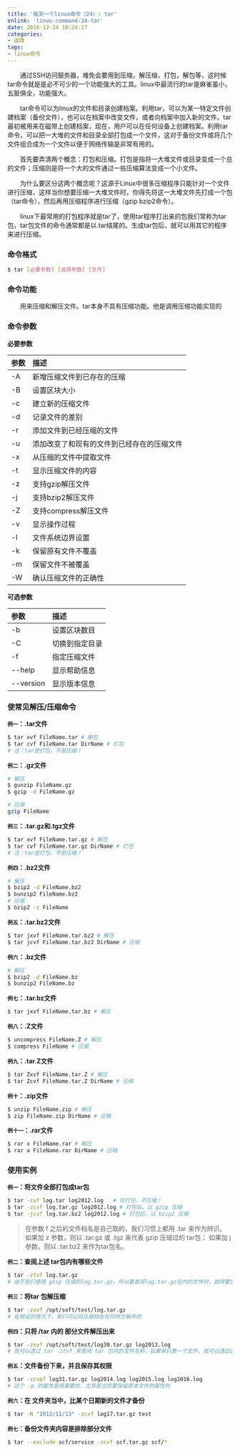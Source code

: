 ```yaml
---
title: '每天一个linux命令（24）: tar'
enlink: 'linux-command-24-tar'
date: 2016-12-24 10:24:17
categories:
- 运维
tags:
- linux命令
---
```

　　通过SSH访问服务器，难免会要用到压缩，解压缩，打包，解包等，这时候tar命令就是是必不可少的一个功能强大的工具。linux中最流行的tar是麻雀虽小，五脏俱全，功能强大。
<!--more -->

　　tar命令可以为linux的文件和目录创建档案。利用tar，可以为某一特定文件创建档案（备份文件），也可以在档案中改变文件，或者向档案中加入新的文件。tar最初被用来在磁带上创建档案，现在，用户可以在任何设备上创建档案。利用tar命令，可以把一大堆的文件和目录全部打包成一个文件，这对于备份文件或将几个文件组合成为一个文件以便于网络传输是非常有用的。

　　首先要弄清两个概念：打包和压缩。打包是指将一大堆文件或目录变成一个总的文件；压缩则是将一个大的文件通过一些压缩算法变成一个小文件。

　　为什么要区分这两个概念呢？这源于Linux中很多压缩程序只能针对一个文件进行压缩，这样当你想要压缩一大堆文件时，你得先将这一大堆文件先打成一个包（tar命令），然后再用压缩程序进行压缩（gzip bzip2命令）。

　　linux下最常用的打包程序就是tar了，使用tar程序打出来的包我们常称为tar包，tar包文件的命令通常都是以.tar结尾的。生成tar包后，就可以用其它的程序来进行压缩。

### 命令格式
```bash
$ tar [必要参数] [选择参数] [文件]
```
### 命令功能
　　用来压缩和解压文件。tar本身不具有压缩功能。他是调用压缩功能实现的
### 命令参数
<span>**必要参数**</span>

| 参数 | 描述 |
| :------------- | :------------- |
| -A | 新增压缩文件到已存在的压缩 |
| -B | 设置区块大小 |
| -c | 建立新的压缩文件 |
| -d | 记录文件的差别 |
| -r | 添加文件到已经压缩的文件 |
| -u | 添加改变了和现有的文件到已经存在的压缩文件 |
| -x | 从压缩的文件中提取文件 |
| -t | 显示压缩文件的内容 |
| -z | 支持gzip解压文件 |
| -j | 支持bzip2解压文件 |
| -Z | 支持compress解压文件 |
| -v | 显示操作过程 |
| -l | 文件系统边界设置 |
| -k | 保留原有文件不覆盖 |
| -m | 保留文件不被覆盖 |
| -W | 确认压缩文件的正确性 |
**可选参数**

| 参数 | 描述 |
| :------------- | :------------- |
| -b | 设置区块数目 |
| -C | 切换到指定目录 |
| -f | 指定压缩文件 |
| --help | 显示帮助信息 |
| --version | 显示版本信息 |

### 使常见解压/压缩命令
**`例一`：.tar文件**
```bash
$ tar xvf FileName.tar # 解包
$ tar cvf FileName.tar DirName # 打包
# 注：tar是打包，不是压缩！
```
**`例二`：.gz文件**
```bash
# 解压
$ gunzip FileName.gz
$ gzip -d FileName.gz

# 压缩
gzip FileName
```
**`例三`：.tar.gz和.tgz文件**
```bash
$ tar xvf FileName.tar.gz # 解包
$ tar cvf FileName.tar.gz DirName # 打包
# 注：tar是打包，不是压缩！
```
**`例四`：.bz2文件**
```bash
# 解压
$ bzip2 -d FileName.bz2
$ bunzip2 FileName.bz2
# 压缩
$ bzip2 -z FileName
```
**`例五`：.tar.bz2文件**
```bash
$ tar jxvf FileName.tar.bz2 # 解压
$ tar jcvf FileName.tar.bz2 DirName # 压缩
```
**`例六`：.bz文件**
```bash
# 解压
$ bzip2 -d FileName.bz
$ bunzip2 FileName.bz
```
**`例七`：.tar.bz文件**
```bash
$ tar jxvf FileName.tar.bz # 解压
```
**`例八`：.Z文件**
```bash
$ uncompress FileName.Z # 解压
$ compress FileName # 压缩
```
**`例九`：.tar.Z文件**
```bash
$ tar Zxvf FileName.tar.Z # 解压
$ tar Zcvf FileName.tar.Z DirName # 压缩
```
**`例十`：.zip文件**
```bash
$ unzip FileName.zip # 解压
$ zip FileName.zip DirName # 压缩
```
**`例十一`：.rar文件**
```bash
$ rar x FileName.rar # 解压
$ rar a FileName.rar DirName # 压缩
```
### 使用实例
**`例一`：将文件全部打包成tar包**
```bash
$ tar -cvf log.tar log2012.log   # 仅打包，不压缩！
$ tar -zcvf log.tar.gz log2012.log # 打包后，以 gzip 压缩
$ tar -jcvf log.tar.bz2 log2012.log # 打包后，以 bzip2 压缩
```
>在参数 f 之后的文件档名是自己取的，我们习惯上都用 .tar 来作为辨识。 如果加 z 参数，则以 .tar.gz 或 .tgz 来代表 gzip 压缩过的 tar包； 如果加 j 参数，则以 .tar.bz2 来作为tar包名。

**`例二`：查阅上述 tar包内有哪些文件**
```bash
$ tar -ztvf log.tar.gz
# 由于我们使用 gzip 压缩的log.tar.gz，所以要查阅log.tar.gz包内的文件时，就得要加上 z 这个参数了
```
**`例三`：将tar 包解压缩**
```bash
$ tar -zxvf /opt/soft/test/log.tar.gz
# 在预设的情况下，我们可以将压缩档在任何地方解开的
```
**`例四`：只将 /tar 内的 部分文件解压出来**
```bash
$ tar -zxvf /opt/soft/test/log30.tar.gz log2013.log
# 我可以透过 tar -ztvf 来查阅 tar 包内的文件名称，如果单只要一个文件，就可以透过这个方式来解压部分文件！
```
**`例五`：文件备份下来，并且保存其权限**
```bash
$ tar -zcvpf log31.tar.gz log2014.log log2015.log log2016.log
# 这个 -p 的属性是很重要的，尤其是当您要保留原本文件的属性时
```
**`例六`：在 文件夹当中，比某个日期新的文件才备份**
```bash
$ tar -N "2012/11/13" -zcvf log17.tar.gz test
```
**`例七`：备份文件夹内容是排除部分文件**
```bash
$ tar --exclude scf/service -zcvf scf.tar.gz scf/*
```
